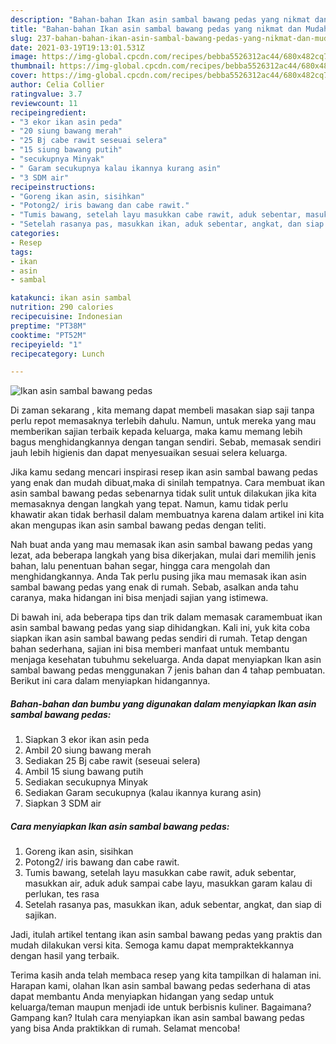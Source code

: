 ```yaml
---
description: "Bahan-bahan Ikan asin sambal bawang pedas yang nikmat dan Mudah Dibuat"
title: "Bahan-bahan Ikan asin sambal bawang pedas yang nikmat dan Mudah Dibuat"
slug: 237-bahan-bahan-ikan-asin-sambal-bawang-pedas-yang-nikmat-dan-mudah-dibuat
date: 2021-03-19T19:13:01.531Z
image: https://img-global.cpcdn.com/recipes/bebba5526312ac44/680x482cq70/ikan-asin-sambal-bawang-pedas-foto-resep-utama.jpg
thumbnail: https://img-global.cpcdn.com/recipes/bebba5526312ac44/680x482cq70/ikan-asin-sambal-bawang-pedas-foto-resep-utama.jpg
cover: https://img-global.cpcdn.com/recipes/bebba5526312ac44/680x482cq70/ikan-asin-sambal-bawang-pedas-foto-resep-utama.jpg
author: Celia Collier
ratingvalue: 3.7
reviewcount: 11
recipeingredient:
- "3 ekor ikan asin peda"
- "20 siung bawang merah"
- "25 Bj cabe rawit seseuai selera"
- "15 siung bawang putih"
- "secukupnya Minyak"
- " Garam secukupnya kalau ikannya kurang asin"
- "3 SDM air"
recipeinstructions:
- "Goreng ikan asin, sisihkan"
- "Potong2/ iris bawang dan cabe rawit."
- "Tumis bawang, setelah layu masukkan cabe rawit, aduk sebentar, masukkan air, aduk aduk sampai cabe layu, masukkan garam kalau di perlukan, tes rasa"
- "Setelah rasanya pas, masukkan ikan, aduk sebentar, angkat, dan siap di sajikan."
categories:
- Resep
tags:
- ikan
- asin
- sambal

katakunci: ikan asin sambal 
nutrition: 290 calories
recipecuisine: Indonesian
preptime: "PT38M"
cooktime: "PT52M"
recipeyield: "1"
recipecategory: Lunch

---
```



![Ikan asin sambal bawang pedas](https://img-global.cpcdn.com/recipes/bebba5526312ac44/680x482cq70/ikan-asin-sambal-bawang-pedas-foto-resep-utama.jpg)

Di zaman  sekarang , kita memang dapat membeli masakan siap saji tanpa perlu repot memasaknya terlebih dahulu. Namun, untuk mereka yang mau memberikan sajian terbaik kepada keluarga, maka kamu memang lebih bagus menghidangkannya dengan tangan sendiri. Sebab, memasak sendiri jauh lebih higienis dan dapat menyesuaikan sesuai selera keluarga.

Jika kamu sedang mencari inspirasi resep ikan asin sambal bawang pedas yang enak dan mudah dibuat,maka di sinilah tempatnya. Cara membuat ikan asin sambal bawang pedas  sebenarnya tidak sulit untuk dilakukan jika kita memasaknya dengan langkah yang tepat. Namun, kamu tidak perlu khawatir akan tidak berhasil dalam membuatnya 
karena dalam artikel ini kita akan mengupas ikan asin sambal bawang pedas dengan teliti.  



Nah buat anda yang mau memasak ikan asin sambal bawang pedas yang lezat, ada beberapa langkah yang bisa dikerjakan, mulai dari memilih jenis bahan, lalu penentuan bahan segar, hingga cara mengolah dan menghidangkannya. Anda Tak perlu pusing jika mau memasak ikan asin sambal bawang pedas yang enak di rumah. Sebab, asalkan anda  tahu caranya, maka hidangan ini bisa menjadi sajian yang istimewa.

Di bawah ini, ada beberapa tips dan trik dalam memasak caramembuat ikan asin sambal bawang pedas yang siap dihidangkan. Kali ini, yuk kita coba siapkan ikan asin sambal bawang pedas sendiri di rumah. Tetap dengan bahan sederhana, sajian ini bisa memberi manfaat untuk membantu menjaga kesehatan tubuhmu sekeluarga. Anda dapat menyiapkan Ikan asin sambal bawang pedas menggunakan 7 jenis bahan dan 4 tahap pembuatan. Berikut ini cara dalam menyiapkan hidangannya.

<!--inarticleads1-->

##### Bahan-bahan dan bumbu yang digunakan dalam menyiapkan Ikan asin sambal bawang pedas:

1. Siapkan 3 ekor ikan asin peda
1. Ambil 20 siung bawang merah
1. Sediakan 25 Bj cabe rawit (seseuai selera)
1. Ambil 15 siung bawang putih
1. Sediakan secukupnya Minyak
1. Sediakan  Garam secukupnya (kalau ikannya kurang asin)
1. Siapkan 3 SDM air




<!--inarticleads2-->

##### Cara menyiapkan Ikan asin sambal bawang pedas:

1. Goreng ikan asin, sisihkan
1. Potong2/ iris bawang dan cabe rawit.
1. Tumis bawang, setelah layu masukkan cabe rawit, aduk sebentar, masukkan air, aduk aduk sampai cabe layu, masukkan garam kalau di perlukan, tes rasa
1. Setelah rasanya pas, masukkan ikan, aduk sebentar, angkat, dan siap di sajikan.




Jadi, itulah artikel tentang  ikan asin sambal bawang pedas  yang praktis dan mudah dilakukan versi kita. Semoga kamu dapat mempraktekkannya dengan hasil yang terbaik. 

Terima kasih anda telah membaca resep yang kita tampilkan di halaman ini. Harapan kami, olahan  Ikan asin sambal bawang pedas sederhana di atas dapat membantu Anda menyiapkan hidangan yang sedap untuk keluarga/teman maupun menjadi ide untuk berbisnis kuliner. Bagaimana? Gampang kan? Itulah cara menyiapkan ikan asin sambal bawang pedas yang bisa Anda praktikkan di rumah. Selamat mencoba!


